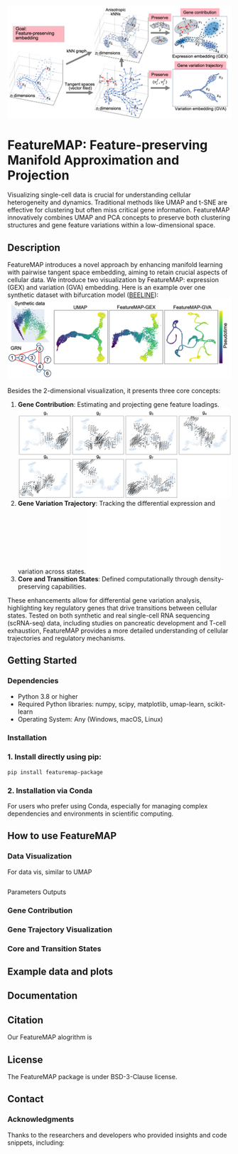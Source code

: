 ![FeatureMAP Illustration](./figures/featureMAP.png)

# FeatureMAP: Feature-preserving Manifold Approximation and Projection

Visualizing single-cell data is crucial for understanding cellular heterogeneity and dynamics. Traditional methods like UMAP and t-SNE are effective for clustering but often miss critical gene information. FeatureMAP innovatively combines UMAP and PCA concepts to preserve both clustering structures and gene feature variations within a low-dimensional space.

## Description

FeatureMAP introduces a novel approach by enhancing manifold learning with pairwise tangent space embedding, aiming to retain crucial aspects of cellular data.
We introduce two visualization by FeatureMAP: expression (GEX) and variation (GVA) embedding.
Here is an example over one synthetic dataset with bifurcation model ([BEELINE](https://github.com/Murali-group/Beeline)):
![Bifurcation Embedding](./figures/bifurcation_embedding.png)

Besides the 2-dimensional visualization, it presents three core concepts:
1. **Gene Contribution**: Estimating and projecting gene feature loadings.
   ![Gene Contribution](./figures/gene_contribution.png)
2. **Gene Variation Trajectory**: Tracking the differential expression and variation across states.
   ![3D Plot](./figures/3d_plot.html)
3. **Core and Transition States**: Defined computationally through density-preserving capabilities.

These enhancements allow for differential gene variation analysis, highlighting key regulatory genes that drive transitions between cellular states. Tested on both synthetic and real single-cell RNA sequencing (scRNA-seq) data, including studies on pancreatic development and T-cell exhaustion, FeatureMAP provides a more detailed understanding of cellular trajectories and regulatory mechanisms.


## Getting Started

### Dependencies

- Python 3.8 or higher
- Required Python libraries: numpy, scipy, matplotlib, umap-learn, scikit-learn
- Operating System: Any (Windows, macOS, Linux)

### Installation

### 1. Install directly using pip:

```bash
pip install featuremap-package
```

### 2. Installation via Conda
For users who prefer using Conda, especially for managing complex dependencies and environments in scientific computing.

## How to use FeatureMAP

### Data Visualization
For data vis, similar to UMAP
```

```

Parameters
Outputs

### Gene Contribution

### Gene Trajectory Visualization

### Core and Transition States


## Example data and plots


## Documentation

## Citation
Our FeatureMAP alogrithm is 


## License
The FeatureMAP package is under BSD-3-Clause license.

## Contact

### Acknowledgments
Thanks to the researchers and developers who provided insights and code snippets, including:

